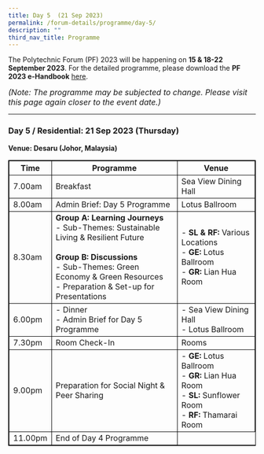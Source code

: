 ```yaml
---
title: Day 5  (21 Sep 2023)
permalink: /forum-details/programme/day-5/
description: ""
third_nav_title: Programme
---
```

The Polytechnic Forum (PF) 2023 will be happening on **15 &amp; 18-22 September 2023**. For the detailed programme, please download the&nbsp;**PF 2023 e-Handbook** [here](/files/polytechnic%20forum%202023%20-%20e-handbook.pdf).

<font size="-0.5"><i>(Note: The programme may be subjected to change. Please visit this page again closer to the event date.)</i></font>
<hr>

### **Day 5 / Residential: 21 Sep 2023 (Thursday)**
<b>Venue: Desaru (Johor, Malaysia)</b>

<style>
table, th, td {
  border:1px solid black;
}
</style>

<table style="width:100%">
  <tbody><tr>
    <th>Time</th>
    <th>Programme</th>
		<th>Venue</th>
  </tr>
  <tr>
    <td>7.00am</td>
    <td>Breakfast</td>
		<td>Sea View Dining Hall</td>
  </tr>
		<tr>
    <td>8.00am</td>
		<td>Admin Brief: Day 5 Programme</td>
			<td>Lotus Ballroom</td>
  </tr>
		<tr>
		<td>8.30am</td>
		<td><b>Group A: Learning Journeys</b><br>- Sub-Themes: Sustainable Living &amp; Resilient Future<br><br><b>Group B: Discussions</b><br>- Sub-Themes: Green Economy &amp; Green Resources<br>- Preparation &amp; Set-up for Presentations</td>
			<td>- <b>SL &amp; RF:</b> Various Locations<br>- <b>GE:</b> Lotus Ballroom<br>- <b>GR:</b> Lian Hua Room</td>
  </tr>
		<tr>
			<td>6.00pm</td>
			<td>- Dinner<br>- Admin Brief for Day 5 Programme</td>
			<td>- Sea View Dining Hall<br>- Lotus Ballroom</td>
  </tr>
		<tr>
			<td>7.30pm</td>
    <td>Room Check-In</td>
			    <td>Rooms</td>
  </tr>
  <tr>
		<td>9.00pm</td>
    <td>Preparation for Social Night &amp; Peer Sharing</td>
		<td>- <b>GE:</b> Lotus Ballroom<br>- <b>GR:</b> Lian Hua Room<br>- <b>SL:</b> Sunflower Room<br>- <b>RF:</b> Thamarai Room</td>
  </tr>
  <tr>
				<td>11.00pm</td>
    <td>End of Day 4 Programme</td>
</tr></tbody></table>